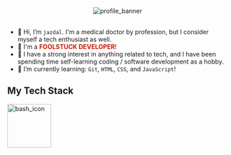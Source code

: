 <style>
  @keyframes blink {
    0% {color: red;}
    33% {color: green;}
    66% {color: blue;}
    100% {color: red;}
  }

  .blink-text {
    animation: blink 1s linear infinite;
  }
</style>

<div align="center">
  <img src="https://github.com/jazdal/jazdal/assets/110282024/84c7cf67-5e5f-4e01-a5e1-440b4fc74cac" alt="profile_banner">
</div>
<br>

- 👋 Hi, I’m `jazdal`. I'm a medical doctor by profession, but I consider myself a tech enthusiast as well.
- 🤪 I'm a <span class="blink-text"><strong>FOOLSTUCK DEVELOPER</strong></span>!
- 👀 I have a strong interest in anything related to tech, and I have been spending time self-learning coding / software development as a hobby.
- 🌱 I’m currently learning: `Git`, `HTML`, `CSS`, and `JavaScript`!

## My Tech Stack

<div align="left">
  <img src="https://github.com/jazdal/jazdal/assets/110282024/54026c32-9e7e-4ccf-8cd8-478ee23c4c72" alt="bash_icon" width="100" height="100">
</div>

<!---
jazdal/jazdal is a ✨ special ✨ repository because its `README.md` (this file) appears on your GitHub profile.
You can click the Preview link to take a look at your changes.
--->

